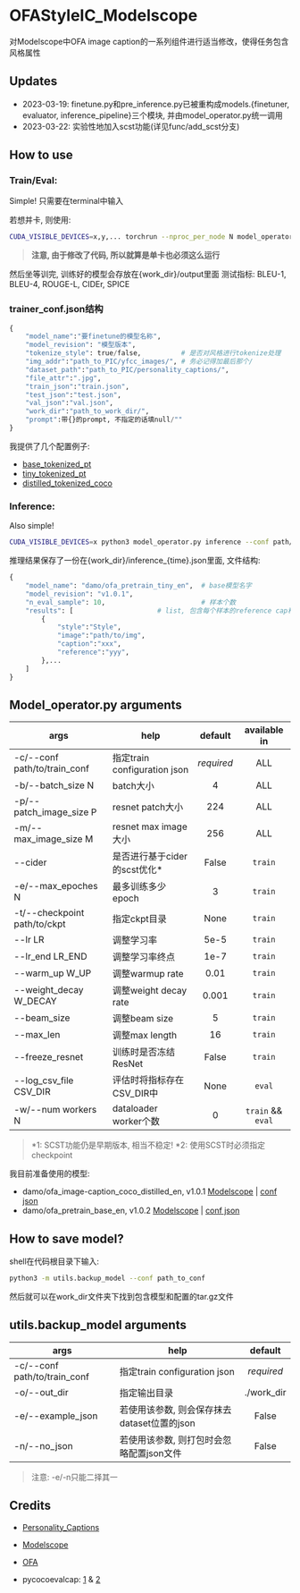 # OFAStyleIC_Modelscope
对Modelscope中OFA image caption的一系列组件进行适当修改，使得任务包含风格属性

## Updates
- 2023-03-19: finetune.py和pre_inference.py已被重构成models.{finetuner, evaluator, inference_pipeline}三个模块, 并由model_operator.py统一调用
- 2023-03-22: 实验性地加入scst功能(详见func/add_scst分支)

## How to use
### Train/Eval:
Simple! 只需要在terminal中输入

若想并卡, 则使用:
```sh
CUDA_VISIBLE_DEVICES=x,y,... torchrun --nproc_per_node N model_operator.py train/eval --conf path/to/conf.json
```
> **注意, 由于修改了代码, 所以就算是单卡也必须这么运行**


然后坐等训完, 训练好的模型会存放在{work_dir}/output里面
测试指标: BLEU-1, BLEU-4, ROUGE-L, CIDEr, SPICE


### trainer_conf.json结构
```py
{
    "model_name":"要finetune的模型名称",
    "model_revision": "模型版本",
    "tokenize_style": true/false,          # 是否对风格进行tokenize处理
    "img_addr":"path_to_PIC/yfcc_images/", # 务必记得加最后那个/
    "dataset_path":"path_to_PIC/personality_captions/",
    "file_attr":".jpg",
    "train_json":"train.json",
    "test_json":"test.json",
    "val_json":"val.json",
    "work_dir":"path_to_work_dir/",
    "prompt":带{}的prompt, 不指定的话填null/""
}
```
我提供了几个配置例子:
- [base_tokenized_pt](conf_examples/base_tokenized_pt.json)
- [tiny_tokenized_pt](conf_examples/tiny_tokenized_pt.json)
- [distilled_tokenized_coco](conf_examples/distilled_tokenized_coco.json)

### Inference:
Also simple! 
```sh
CUDA_VISIBLE_DEVICES=x python3 model_operator.py inference --conf path/to/conf.json
```


推理结果保存了一份在{work_dir}/inference_{time}.json里面, 文件结构:
```python
{
    "model_name": "damo/ofa_pretrain_tiny_en",  # base模型名字
    "model_revision": "v1.0.1",
    "n_eval_sample": 10,                        # 样本个数
    "results": [                     # list, 包含每个样本的reference cap和生成cap
        {
            "style":"Style",
            "image":"path/to/img",
            "caption":"xxx",
            "reference":"yyy",
        },...
    ]
}
```

## Model_operator.py arguments
| args                         | help                       | default    | available in          |
|------------------------------|----------------------------|:----------:|:---------------------:|
| -c/--conf path/to/train_conf | 指定train configuration json | *required* | ALL                   |
| -b/--batch_size N            | batch大小                    | 4          | ALL                   |
| -p/--patch_image_size P      | resnet patch大小             | 224        | ALL                   |
| -m/--max_image_size M        | resnet max image大小         | 256        | ALL                   |
| --cider                      | 是否进行基于cider的scst优化*        | False      | ``train``             |
| -e/--max_epoches N           | 最多训练多少epoch                | 3          | ``train``             |
| -t/--checkpoint path/to/ckpt | 指定ckpt目录                   | None       | ``train``             |
| --lr LR                      | 调整学习率                      | 5e-5       | ``train``             |
| --lr_end LR_END              | 调整学习率终点                    | 1e-7       | ``train``             |
| --warm_up W_UP               | 调整warmup rate              | 0.01       | ``train``             |
| --weight_decay W_DECAY       | 调整weight decay rate        | 0.001      | ``train``             |
| --beam_size                  | 调整beam size                | 5          | ``train``             |
| --max_len                    | 调整max length               | 16         | ``train``             |
| --freeze_resnet              | 训练时是否冻结ResNet              | False      | ``train``             |
| --log_csv_file CSV_DIR       | 评估时将指标存在CSV_DIR中           | None       | ``eval``              |
| -w/--num workers N           | dataloader worker个数        | 0          | ``train`` && ``eval`` |
> *1: SCST功能仍是早期版本, 相当不稳定!
> *2: 使用SCST时必须指定checkpoint 

我目前准备使用的模型:
- damo/ofa_image-caption_coco_distilled_en, v1.0.1  [Modelscope](https://modelscope.cn/models/damo/ofa_image-caption_coco_distilled_en/summary)  |  [conf json](conf_examples/distilled_tokenized.json)
- damo/ofa_pretrain_base_en, v1.0.2  [Modelscope](https://modelscope.cn/models/damo/ofa_pretrain_base_en/summary)  |  [conf json](conf/base_tokenized.json)


## How to save model?
shell在代码根目录下输入: 
```sh
python3 -m utils.backup_model --conf path_to_conf
```
然后就可以在work_dir文件夹下找到包含模型和配置的tar.gz文件

## utils.backup_model arguments
| args                         | help                         | default          |
|------------------------------|------------------------------|:------------------:|
| -c/--conf path/to/train_conf | 指定train configuration json   | *required* |
| -o/--out_dir                 | 指定输出目录                       | ./work_dir       |
| -e/--example_json            | 若使用该参数, 则会保存抹去dataset位置的json | False            |
| -n/--no_json                 | 若使用该参数, 则打包时会忽略配置json文件      | False            |

> 注意: -e/-n只能二择其一


## Credits
- [Personality_Captions](https://openaccess.thecvf.com/content_CVPR_2019/html/Shuster_Engaging_Image_Captioning_via_Personality_CVPR_2019_paper.html)

- [Modelscope](https://modelscope.cn)

- [OFA](https://github.com/OFA-Sys/OFA)

- pycocoevalcap: [1](https://github.com/salaniz/pycocoevalcap)  &  [2](https://github.com/tylin/coco-caption)
